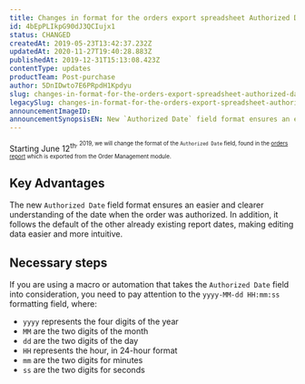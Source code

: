 ```yaml
---
title: Changes in format for the orders export spreadsheet Authorized Date field aims to ensure the quality of our data
id: 4bEpPLIkpG90dJ3QCIujx1
status: CHANGED
createdAt: 2019-05-23T13:42:37.232Z
updatedAt: 2020-11-27T19:40:28.883Z
publishedAt: 2019-12-31T15:13:08.423Z
contentType: updates
productTeam: Post-purchase
author: 5DnIDwto7E6PRpdH1Kpdyu
slug: changes-in-format-for-the-orders-export-spreadsheet-authorized-date-field
legacySlug: changes-in-format-for-the-orders-export-spreadsheet-authorized-date-field
announcementImageID: 
announcementSynopsisEN: New `Authorized Date` field format ensures an easier and clearer understanding of the date when the order was authorized
---
```


Starting June 12<sup>th<sup>, 2019, we will change the format of the `Authorized Date` field, found in the [orders report](https://help.vtex.com/en/tutorial/exportando-pedidos-no-gerenciamento-de-pedidos--tutorials_6417) which is exported from the Order Management module.

## Key Advantages 

The new `Authorized Date` field format ensures an easier and clearer understanding of the date when the order was authorized. In addition, it follows the default of the other already existing report dates, making editing data easier and more intuitive. 

## Necessary steps

If you are using a macro or automation that takes the `Authorized Date` field into consideration, you need to pay attention to the `yyyy-MM-dd HH:mm:ss` formatting field, where:

- `yyyy` represents the four digits of the year
- `MM` are the two digits of the month
- `dd` are the two digits of the day
- `HH` represents the hour, in 24-hour format
- `mm` are the two digits for minutes
- `ss` are the two digits for seconds
